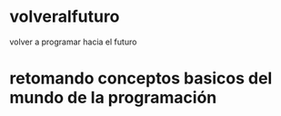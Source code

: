 # volveralfuturo
volver a programar hacia el futuro
# retomando conceptos basicos del mundo de la programación
